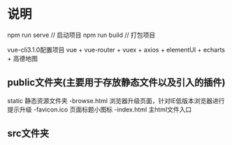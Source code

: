 # 说明
npm run serve // 启动项目
npm run build // 打包项目

vue-cli3.1.0配置项目
vue + vue-router + vuex + axios + elementUI + echarts + 高德地图

## public文件夹(主要用于存放静态文件以及引入的插件)
static 静态资源文件夹
-browse.html 浏览器升级页面，针对IE低版本浏览器进行提示升级
-favicon.ico 页面标题小图标
-index.html 主html文件入口

## src文件夹
